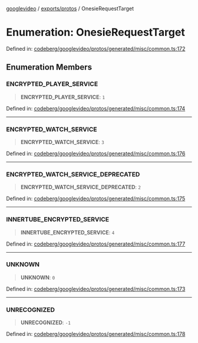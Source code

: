 [googlevideo](../../../README.md) / [exports/protos](../README.md) / OnesieRequestTarget

# Enumeration: OnesieRequestTarget

Defined in: [codeberg/googlevideo/protos/generated/misc/common.ts:172](https://github.com/LuanRT/googlevideo/blob/19854137cadaf49fd755394883dfd7fe5fdaba20/protos/generated/misc/common.ts#L172)

## Enumeration Members

### ENCRYPTED\_PLAYER\_SERVICE

> **ENCRYPTED\_PLAYER\_SERVICE**: `1`

Defined in: [codeberg/googlevideo/protos/generated/misc/common.ts:174](https://github.com/LuanRT/googlevideo/blob/19854137cadaf49fd755394883dfd7fe5fdaba20/protos/generated/misc/common.ts#L174)

***

### ENCRYPTED\_WATCH\_SERVICE

> **ENCRYPTED\_WATCH\_SERVICE**: `3`

Defined in: [codeberg/googlevideo/protos/generated/misc/common.ts:176](https://github.com/LuanRT/googlevideo/blob/19854137cadaf49fd755394883dfd7fe5fdaba20/protos/generated/misc/common.ts#L176)

***

### ENCRYPTED\_WATCH\_SERVICE\_DEPRECATED

> **ENCRYPTED\_WATCH\_SERVICE\_DEPRECATED**: `2`

Defined in: [codeberg/googlevideo/protos/generated/misc/common.ts:175](https://github.com/LuanRT/googlevideo/blob/19854137cadaf49fd755394883dfd7fe5fdaba20/protos/generated/misc/common.ts#L175)

***

### INNERTUBE\_ENCRYPTED\_SERVICE

> **INNERTUBE\_ENCRYPTED\_SERVICE**: `4`

Defined in: [codeberg/googlevideo/protos/generated/misc/common.ts:177](https://github.com/LuanRT/googlevideo/blob/19854137cadaf49fd755394883dfd7fe5fdaba20/protos/generated/misc/common.ts#L177)

***

### UNKNOWN

> **UNKNOWN**: `0`

Defined in: [codeberg/googlevideo/protos/generated/misc/common.ts:173](https://github.com/LuanRT/googlevideo/blob/19854137cadaf49fd755394883dfd7fe5fdaba20/protos/generated/misc/common.ts#L173)

***

### UNRECOGNIZED

> **UNRECOGNIZED**: `-1`

Defined in: [codeberg/googlevideo/protos/generated/misc/common.ts:178](https://github.com/LuanRT/googlevideo/blob/19854137cadaf49fd755394883dfd7fe5fdaba20/protos/generated/misc/common.ts#L178)
